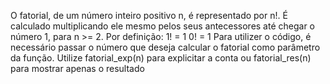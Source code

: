 O fatorial, de um número inteiro positivo n, é representado por n!.
É calculado multiplicando ele mesmo pelos seus antecessores até chegar o número 1, para n >= 2.
Por definição:
    1! = 1
    0! = 1
Para utilizer o código, é necessário passar o número que deseja calcular o fatorial como parâmetro da função.
Utilize fatorial_exp(n) para explicitar a conta ou fatorial_res(n) para mostrar apenas o resultado
